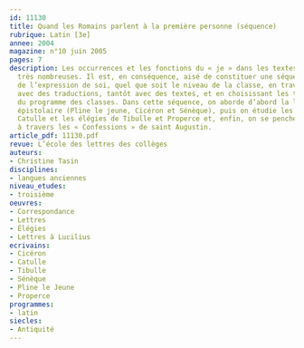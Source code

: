 ```yaml
---
id: 11130
title: Quand les Romains parlent à la première personne (séquence)
rubrique: Latin [3e] 
annee: 2004
magazine: n°10 juin 2005
pages: 7
description: Les occurrences et les fonctions du « je » dans les textes latins sont
  très nombreuses. Il est, en conséquence, aisé de constituer une séquence autour
  de l’expression de soi, quel que soit le niveau de la classe, en travaillant tantôt
  avec des traductions, tantôt avec des textes, et en choisissant les textes en fonction
  du programme des classes. Dans cette séquence, on aborde d’abord la littérature
  épistolaire (Pline le jeune, Cicéron et Sénèque), puis on étudie les poésies de
  Catulle et les élégies de Tibulle et Properce et, enfin, on se penche sur l’autobiographie
  à travers les « Confessions » de saint Augustin.
article_pdf: 11130.pdf
revue: L’école des lettres des collèges
auteurs:
- Christine Tasin
disciplines:
- langues anciennes
niveau_etudes:
- troisième
oeuvres:
- Correspondance
- Lettres
- Élégies
- Lettres à Lucilius
ecrivains:
- Cicéron
- Catulle
- Tibulle
- Sénèque
- Pline le Jeune
- Properce
programmes:
- latin
siecles:
- Antiquité
---
```

